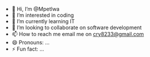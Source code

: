 - 👋 Hi, I’m @Mpetlwa
- 👀 I’m interested in coding
- 🌱 I’m currently learning IT
- 💞️ I’m looking to collaborate on software development 
- 📫 How to reach me email me on cry8233@gmail.com
- 😄 Pronouns: ...
- ⚡ Fun fact: ...

<!---
Mpetlwa/Mpetlwa is a ✨ special ✨ repository because its `README.md` (this file) appears on your GitHub profile.
You can click the Preview link to take a look at your changes.
--->

